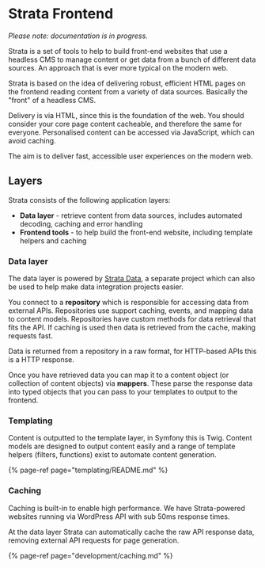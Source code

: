 # Strata Frontend

_Please note: documentation is in progress._

Strata is a set of tools to help to build front-end websites that use a headless CMS to manage content or get data from a
bunch of different data sources. An approach that is ever more typical on the modern web.

Strata is based on the idea of delivering robust, efficient HTML pages on the frontend reading content from a variety of
data sources. Basically the "front" of a headless CMS.

Delivery is via HTML, since this is the foundation of the web. You should consider your core page content cacheable, and
therefore the same for everyone. Personalised content can be accessed via JavaScript, which can avoid caching.

The aim is to deliver fast, accessible user experiences on the modern web.

## Layers

Strata consists of the following application layers:

* **Data layer** - retrieve content from data sources, includes automated decoding, caching and error handling
* **Frontend tools** - to help build the front-end website, including template helpers and caching

### Data layer

The data layer is powered by [Strata Data](https://github.com/strata/data), a separate project which can also be used to
help make data integration projects easier.

You connect to a **repository** which is responsible for accessing data from external APIs. Repositories use support
caching, events, and mapping data to content models. Repositories have custom methods for data retrieval that fits the
API. If caching is used then data is retrieved from the cache, making requests fast.

Data is returned from a repository in a raw format, for HTTP-based APIs this is a HTTP response.

Once you have retrieved data you can map it to a content object (or collection of content objects) via **mappers**.
These parse the response data into typed objects that you can pass to your templates to output to the frontend.

### Templating

Content is outputted to the template layer, in Symfony this is Twig. Content models are designed to output content easily
and a range of template helpers (filters, functions) exist to automate content generation.

{% page-ref page="templating/README.md" %}

### Caching

Caching is built-in to enable high performance. We have Strata-powered websites running via WordPress API with sub 50ms
response times.

At the data layer Strata can automatically cache the raw API response data, removing external API requests for page generation.

{% page-ref page="development/caching.md" %}

